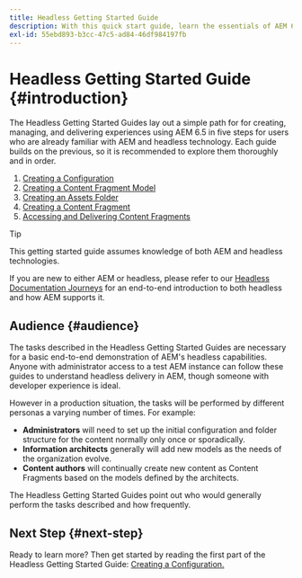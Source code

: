 ```yaml
---
title: Headless Getting Started Guide
description: With this quick start guide, learn the essentials of AEM 6.5's powerful headless capabilities like Content Models, Content Fragments, and the GraphQL API.
exl-id: 55ebd893-b3cc-47c5-ad84-46df984197fb
---
```

# Headless Getting Started Guide {#introduction}

The Headless Getting Started Guides lay out a simple path for for creating, managing, and delivering experiences using AEM 6.5 in five steps for users who are already familiar with AEM and headless technology. Each guide builds on the previous, so it is recommended to explore them thoroughly and in order.

1. [Creating a Configuration](create-configuration.md)
1. [Creating a Content Fragment Model](create-content-model.md)
1. [Creating an Assets Folder](create-assets-folder.md)
1. [Creating a Content Fragment](create-content-fragment.md)
1. [Accessing and Delivering Content Fragments](create-api-request.md)

>[!TIP]
>
>This getting started guide assumes knowledge of both AEM and headless technologies.
>
>If you are new to either AEM or headless, please refer to our [Headless Documentation Journeys](/help/journey-headless/home.md) for an end-to-end introduction to both headless and how AEM supports it.

## Audience {#audience}

The tasks described in the Headless Getting Started Guides are necessary for a basic end-to-end demonstration of AEM's headless capabilities. Anyone with administrator access to a test AEM instance can follow these guides to understand headless delivery in AEM, though someone with developer experience is ideal.

However in a production situation, the tasks will be performed by different personas a varying number of times. For example:

* **Administrators** will need to set up the initial configuration and folder structure for the content normally only once or sporadically.
* **Information architects** generally will add new models as the needs of the organization evolve.
* **Content authors** will continually create new content as Content Fragments based on the models defined by the architects.

The Headless Getting Started Guides point out who would generally perform the tasks described and how frequently.

## Next Step {#next-step}

Ready to learn more? Then get started by reading the first part of the Headless Getting Started Guide: [Creating a Configuration.](create-configuration.md)
